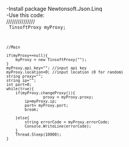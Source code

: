 -Install package Newtonsoft.Json.Linq<br/>
-Use this code:<br/>
///////////////<br/>
<code>
	TinsoftProxy myProxy;

	//Main

	if(myProxy==null){
		myProxy = new TinsoftProxy("");
	}
	myProxy.api_key=""; //input api key
	myProxy.location=0; //input location (0 for random)
	string proxy="";
	string ip="";
	int port=0;
	while(true){
	    if(myProxy.changeProxy()){
	                proxy = myProxy.proxy;
			ip=myProxy.ip;
			port= myProxy.port;
			break;

		}else{
			string errorCode = myProxy.errorCode;
			Console.WriteLine(errorCode);
		}
		Thread.Sleep(10000);
	}
</code>
